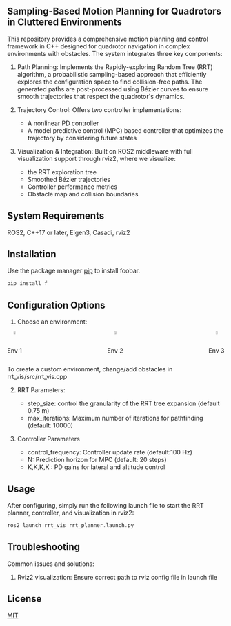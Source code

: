 ## Sampling-Based Motion Planning for Quadrotors in Cluttered Environments 

This repository provides a comprehensive motion planning and control framework in C++ designed for quadrotor navigation in complex environments with obstacles. The system integrates three key components:

1. Path Planning: Implements the Rapidly-exploring Random Tree (RRT) algorithm, a probabilistic sampling-based approach that efficiently explores the configuration space to find collision-free paths. The generated paths are post-processed using Bézier curves to ensure smooth trajectories that respect the quadrotor's dynamics.

2. Trajectory Control: Offers two controller implementations:
   - A nonlinear PD controller 
   - A model predictive control (MPC) based controller that optimizes the trajectory by considering future states

3. Visualization & Integration: Built on ROS2 middleware with full visualization support through rviz2, where we visualize:

   - the RRT exploration tree
   - Smoothed Bézier trajectories
   - Controller performance metrics
   - Obstacle map and collision boundaries

## System Requirements

ROS2, C++17 or later, Eigen3, Casadi, rviz2

## Installation

Use the package manager [pip](https://pip.pypa.io/en/stable/) to install foobar.

```bash
pip install f
```

## Configuration Options

1. Choose an environment:

<div align="center">
  <div style="display: flex; justify-content: space-between;">
    <div>
      <img src="docs/media/env1.gif" width="33%"/>
      <p>Env 1</p>
    </div>
    <div>
      <img src="docs/media/env2.gif" width="33%"/>
      <p>Env 2</p>
    </div>
    <div>
      <img src="docs/media/env3.gif" width="33%"/>
      <p>Env 3</p>
    </div>
  </div>
</div>


To create a custom environment, change/add obstacles in rrt_vis/src/rrt_vis.cpp

2. RRT Parameters:
   - step_size: control the granularity of the RRT tree expansion (default 0.75 m)
   - max_iterations: Maximum number of iterations for pathfinding (default: 10000) 

3. Controller Parameters
   - control_frequency: Controller update rate (default:100 Hz)
   - N: Prediction horizon for MPC (default: 20 steps)
   - K,K,K,K : PD gains for lateral and altitude control


## Usage

After configuring, simply run the following launch file to start the RRT planner, controller, and visualization in rviz2:

```C++
ros2 launch rrt_vis rrt_planner.launch.py
```

## Troubleshooting

Common issues and solutions:
1. Rviz2 visualization: Ensure correct path to rviz config file in launch file


## License

[MIT](https://choosealicense.com/licenses/mit/)
